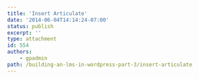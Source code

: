 ```yaml
---
title: 'Insert Articulate'
date: '2014-06-04T14:14:24-07:00'
status: publish
excerpt: ''
type: attachment
id: 554
authors:
    - gpadmin
path: /building-an-lms-in-wordpress-part-3/insert-articulate
---
```

<!DOCTYPE html PUBLIC "-//W3C//DTD HTML 4.0 Transitional//EN" "http://www.w3.org/TR/REC-html40/loose.dtd">
<?xml encoding="UTF-8">
